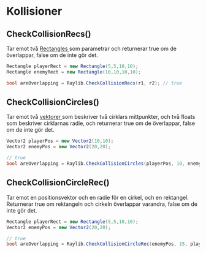 # Kollisioner

## CheckCollisionRecs\(\)

Tar emot två [Rectangles ](rectangle.md)som parametrar och returnerar true om de överlappar, false om de inte gör det.

```csharp
Rectangle playerRect = new Rectangle(5,5,10,10);
Rectangle enemyRect = new Rectangle(10,10,10,10);

bool areOverlapping = Raylib.CheckCollisionRecs(r1, r2); // true
```

## CheckCollisionCircles\(\)

Tar emot två [vektorer ](../../grundlaeggande/vektorer-numerics.md)som beskriver två cirklars mittpunkter, och två floats som beskriver cirklarnas radie, och returnerar true om de överlappar, false om de inte gör det.

```csharp
Vector2 playerPos = new Vector2(10,10);
Vector2 enemyPos = new Vector2(20,20);

// true
bool areOverlapping = Raylib.CheckCollisionCircles(playerPos, 10, enemyPos, 15);
```

## CheckCollisionCircleRec\(\)

Tar emot en positionsvektor och en radie för en cirkel, och en rektangel. Returnerar true om rektangeln och cirkeln överlappar varandra, false om de inte gör det.

```csharp
Rectangle playerRect = new Rectangle(5,5,10,10);
Vector2 enemyPos = new Vector2(20,20);

// true
bool areOverlapping = Raylib.CheckCollisionCircleRec(enemyPos, 15, playerRect);
```

